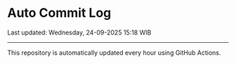 # Auto Commit Log

Last updated: Wednesday, 24-09-2025 15:18 WIB

---

This repository is automatically updated every hour using GitHub Actions.
